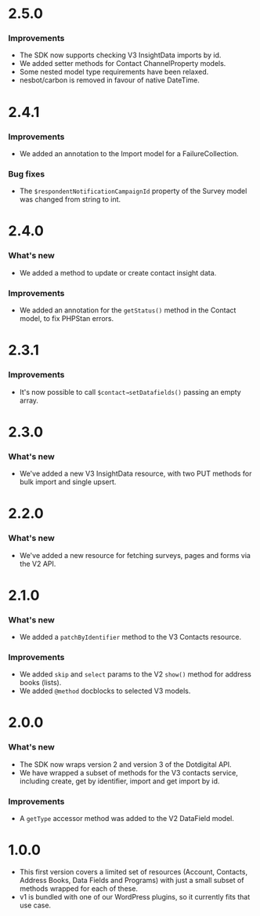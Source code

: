 # 2.5.0

### Improvements
- The SDK now supports checking V3 InsightData imports by id.
- We added setter methods for Contact ChannelProperty models.
- Some nested model type requirements have been relaxed.
- nesbot/carbon is removed in favour of native DateTime.

# 2.4.1

### Improvements
- We added an annotation to the Import model for a FailureCollection.

### Bug fixes
- The `$respondentNotificationCampaignId` property of the Survey model was changed from string to int.

# 2.4.0

### What's new
- We added a method to update or create contact insight data.

### Improvements
- We added an annotation for the `getStatus()` method in the Contact model, to fix PHPStan errors.

# 2.3.1

### Improvements
- It's now possible to call `$contact→setDatafields()` passing an empty array.

# 2.3.0

### What's new
- We've added a new V3 InsightData resource, with two PUT methods for bulk import and single upsert.

# 2.2.0

### What's new
- We've added a new resource for fetching surveys, pages and forms via the V2 API.

# 2.1.0

### What's new
- We added a `patchByIdentifier` method to the V3 Contacts resource.

### Improvements
- We added `skip` and `select` params to the V2 `show()` method for address books (lists).
- We added `@method` docblocks to selected V3 models.

# 2.0.0

### What's new
- The SDK now wraps version 2 and version 3 of the Dotdigital API.
- We have wrapped a subset of methods for the V3 contacts service, including create, get by identifier, import and get import by id.

### Improvements
- A `getType` accessor method was added to the V2 DataField model.

# 1.0.0

- This first version covers a limited set of resources (Account, Contacts, Address Books, Data Fields and Programs) with just a small subset of methods wrapped for each of these.
- v1 is bundled with one of our WordPress plugins, so it currently fits that use case.
